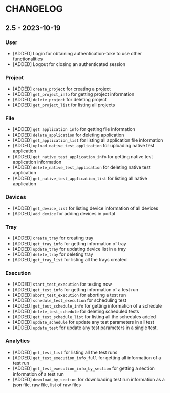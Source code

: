 # CHANGELOG

## 2.5 - 2023-10-19

### User 
* [ADDED] Login for obtaining authentication-toke to use other functionalities
* [ADDED] Logout for closing an authenticated session

### Project
* [ADDED] `create_project` for creating a project
* [ADDED] `get_project_info` for getting project information
* [ADDED] `delete_project` for deleting project
* [ADDED] `get_project_list` for listing all projects

### File
* [ADDED] `get_application_info` for getting file information
* [ADDED] `delete_application` for deleting application
* [ADDED] `get_application_list` for listing all application file information
* [ADDED] `upload_native_test_application` for uploading native test application
* [ADDED] `get_native_test_application_info` for getting native test application information
* [ADDED] `delete_native_test_application` for deleting native test application
* [ADDED] `get_native_test_application_list` for listing all native application

### Devices
* [ADDED] `get_device_list` for listing device information of all devices
* [ADDED] `add_device` for adding devices in portal

### Tray
* [ADDED] `create_tray` for creating tray
* [ADDED] `get_tray_info` for getting information of tray
* [ADDED] `update_tray` for updating device list in a tray
* [ADDED] `delete_tray` for deleting tray
* [ADDED] `get_tray_list` for listing all the trays created

### Execution
* [ADDED] `start_test_execution` for testing now
* [ADDED] `get_test_info` for getting information of a test run
* [ADDED] `abort_test_execution` for aborting a test run
* [ADDED] `schedule_test_execution` for scheduling test
* [ADDED] `get_test_schedule_info` for getting information of a schedule
* [ADDED] `delete_test_schedule` for deleting scheduled tests
* [ADDED] `get_test_schedule_list` for listing all the schedules added
* [ADDED] `update_schedule` for update any test parameters in all test 
* [ADDED] `update_test` for update any test parameters in a single test.



### Analytics
* [ADDED] `get_test_list` for listing all the test runs
* [ADDED] `get_test_execution_info_full` for getting all information of a test run
* [ADDED] `get_test_execution_info_by_section` for getting a section information of a test run
* [ADDED] `download_by_section` for downloading test run information as a json file, raw file, list of raw files